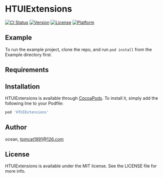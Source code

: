 # HTUIExtensions

[![CI Status](http://img.shields.io/travis/ocean/HTUIExtensions.svg?style=flat)](https://travis-ci.org/ocean/HTUIExtensions)
[![Version](https://img.shields.io/cocoapods/v/HTUIExtensions.svg?style=flat)](http://cocoapods.org/pods/HTUIExtensions)
[![License](https://img.shields.io/cocoapods/l/HTUIExtensions.svg?style=flat)](http://cocoapods.org/pods/HTUIExtensions)
[![Platform](https://img.shields.io/cocoapods/p/HTUIExtensions.svg?style=flat)](http://cocoapods.org/pods/HTUIExtensions)

## Example

To run the example project, clone the repo, and run `pod install` from the Example directory first.

## Requirements

## Installation

HTUIExtensions is available through [CocoaPods](http://cocoapods.org). To install
it, simply add the following line to your Podfile:

```ruby
pod 'HTUIExtensions'
```

## Author

ocean, tomcat1991@126.com

## License

HTUIExtensions is available under the MIT license. See the LICENSE file for more info.

